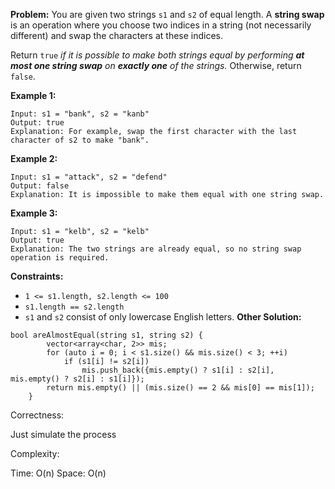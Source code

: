 **Problem:**
You are given two strings `s1` and `s2` of equal length. A **string swap** is an operation where you choose two indices in a string (not necessarily different) and swap the characters at these indices.

Return `true` *if it is possible to make both strings equal by performing **at most one string swap** on **exactly one** of the strings.* Otherwise, return `false`.

 

**Example 1:**

```
Input: s1 = "bank", s2 = "kanb"
Output: true
Explanation: For example, swap the first character with the last character of s2 to make "bank".
```

**Example 2:**

```
Input: s1 = "attack", s2 = "defend"
Output: false
Explanation: It is impossible to make them equal with one string swap.
```

**Example 3:**

```
Input: s1 = "kelb", s2 = "kelb"
Output: true
Explanation: The two strings are already equal, so no string swap operation is required.
```

 

**Constraints:**

- `1 <= s1.length, s2.length <= 100`
- `s1.length == s2.length`
- `s1` and `s2` consist of only lowercase English letters.
**Other Solution:**
```
bool areAlmostEqual(string s1, string s2) {
        vector<array<char, 2>> mis;
        for (auto i = 0; i < s1.size() && mis.size() < 3; ++i)
            if (s1[i] != s2[i])
                mis.push_back({mis.empty() ? s1[i] : s2[i], mis.empty() ? s2[i] : s1[i]});
        return mis.empty() || (mis.size() == 2 && mis[0] == mis[1]);
    }
```
Correctness:

Just simulate the process

Complexity:

Time: O(n)
Space: O(n)